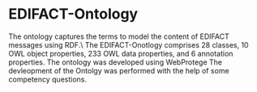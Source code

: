 # EDIFACT-Ontology

The ontology captures the terms to model the content of EDIFACT messages using RDF.\\
The EDIFACT-Onotlogy comprises 28 classes, 10 OWL object properties, 233 OWL data properties, and 6 annotation properties. 
The ontology was developed using WebProtege
The devleopment of the Ontolgy was performed with the help of some competency questions. 

